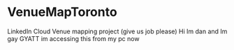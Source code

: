 # VenueMapToronto
LinkedIn Cloud Venue mapping project (give us job please)
Hi Im dan and Im gay
GYATT im accessing this from my pc now